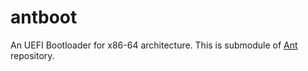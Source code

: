 # antboot

An UEFI Bootloader for x86-64 architecture. This is submodule of [Ant](https://github.com/8oito-bits/Ant) repository.
